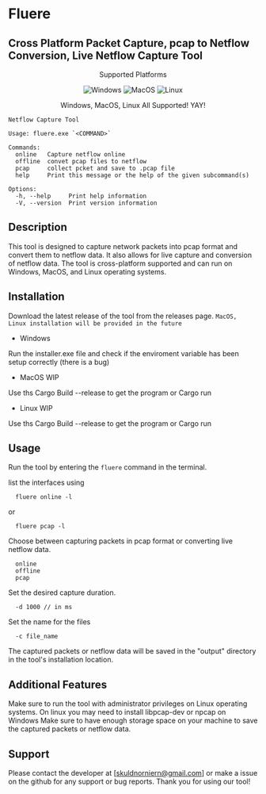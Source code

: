 # Fluere
## Cross Platform Packet Capture, pcap to Netflow Conversion, Live Netflow Capture Tool
<p align="center" align="right">
  Supported Platforms
</p>
<p align="center" align="right">
  <img alt="Windows" src="https://img.shields.io/badge/Windows-0078D6?style=for-the-badge&logo=windows&logoColor=white"/>
  <img alt="MacOS" src="https://img.shields.io/badge/mac%20os-000000?style=for-the-badge&logo=macos&logoColor=F0F0F0"/>
  <img alt="Linux" src="https://img.shields.io/badge/Linux-FCC624?style=for-the-badge&logo=linux&logoColor=black"/>
</p>
<p align="center" align="right">
  Windows, MacOS, Linux All Supported! YAY! 
</p>
 

```
Netflow Capture Tool

Usage: fluere.exe `<COMMAND>`

Commands:
  online   Capture netflow online
  offline  convet pcap files to netflow
  pcap     collect pcket and save to .pcap file
  help     Print this message or the help of the given subcommand(s)

Options:
  -h, --help     Print help information
  -V, --version  Print version information
```


## Description
This tool is designed to capture network packets into pcap format and convert them to netflow data. It also allows for live capture and conversion of netflow data. The tool is cross-platform supported and can run on Windows, MacOS, and Linux operating systems.

## Installation
Download the latest release of the tool from the releases page.
``` MacOS, Linux installation will be provided in the future ``` 

- Windows

Run the installer.exe file and check if the enviroment variable has been setup correctly (there is a bug)

- MacOS
WIP

Use ths Cargo Build --release to get the program or Cargo run 
- Linux
WIP

Use ths Cargo Build --release to get the program or Cargo run

## Usage

Run the tool by entering the ```fluere``` command in the terminal.

list the interfaces using 
``` 
  fluere online -l
```
or 
```
  fluere pcap -l
```

Choose between capturing packets in pcap format or converting live netflow data.
```
  online
  offline
  pcap
```

Set the desired capture duration.

```
  -d 1000 // in ms
```

Set the name for the files

```
  -c file_name
```

The captured packets or netflow data will be saved in the "output" directory in the tool's installation location.

## Additional Features

Make sure to run the tool with administrator privileges on Linux operating systems.
On linux you may need to install libpcap-dev or npcap on Windows
Make sure to have enough storage space on your machine to save the captured packets or netflow data.

## Support
Please contact the developer at [skuldnorniern@gmail.com] or make a issue on the github for any support or bug reports. Thank you for using our tool!



